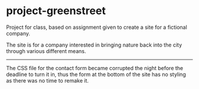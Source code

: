 # project-greenstreet

Project for class, based on assignment given to create a site for a fictional company.

The site is for a company interested in bringing nature back into the city through various different means.

---

The CSS file for the contact form became corrupted the night before the deadline to turn it in, thus the form at the bottom of the site has no styling as there was no time to remake it.
